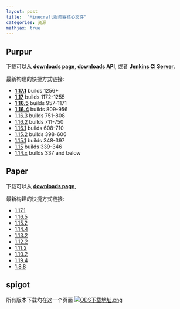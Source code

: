 ```yaml
---
layout: post
title:  "Minecraft服务器核心文件"
categories: 资源
mathjax: true
---
```

## Purpur

下载可以从 **[downloads page](https://purpur.pl3x.net/downloads/)**,  **[downloads API](https://api.pl3x.net)**, 或者 **[Jenkins CI Server](https://ci.pl3x.net/job/Purpur/)**.

最新构建的快捷方式链接:
* **[1.17.1](https://api.pl3x.net/v2/purpur/1.17.1/latest/download)** builds 1256+
* **[1.17](https://api.pl3x.net/v2/purpur/1.17/latest/download)** builds 1172-1255
* **[1.16.5](https://api.pl3x.net/v2/purpur/1.16.5/latest/download)** builds 957-1171
* **[1.16.4](https://api.pl3x.net/v2/purpur/1.16.4/latest/download)** builds 809-956
* [1.16.3](https://api.pl3x.net/v2/purpur/1.16.3/latest/download) builds 751-808
* [1.16.2](https://api.pl3x.net/v2/purpur/1.16.2/latest/download) builds 711-750
* [1.16.1](https://api.pl3x.net/v2/purpur/1.16.1/latest/download) builds 608-710
* [1.15.2](https://api.pl3x.net/v2/purpur/1.15.2/latest/download) builds 398-606
* [1.15.1](https://api.pl3x.net/v2/purpur/1.15.1/latest/download) builds 348-397
* [1.15](https://api.pl3x.net/v2/purpur/1.15/latest/download) builds 339-346
* [1.14.x](https://api.pl3x.net/v2/purpur/1.14.4/latest/download) builds 337 and below

## Paper

下载可以从 **[downloads page](https://papermc.io/downloads/)**, 

最新构建的快捷方式链接:

* [1.17.1](https://papermc.io/downloads)
* [1.16.5](https://papermc.io/downloads#Paper-1.16)
* [1.15.2](https://papermc.io/api/v2/projects/paper/versions/1.15.2/builds/391/downloads/paper-1.15.2-391.jar)
* [1.14.4](https://papermc.io/api/v2/projects/paper/versions/1.14.4/builds/243/downloads/paper-1.14.4-243.jar)
* [1.13.2](https://papermc.io/api/v2/projects/paper/versions/1.13.2/builds/655/downloads/paper-1.13.2-655.jar)
* [1.12.2](https://papermc.io/api/v2/projects/paper/versions/1.12.2/builds/1618/downloads/paper-1.12.2-1618.jar)
* [1.11.2](https://papermc.io/api/v2/projects/paper/versions/1.11.2/builds/1104/downloads/paper-1.11.2-1104.jar)
* [1.10.2](https://papermc.io/api/v2/projects/paper/versions/1.10.2/builds/916/downloads/paper-1.10.2-916.jar)
* [1.19.4](https://papermc.io/api/v2/projects/paper/versions/1.9.4/builds/773/downloads/paper-1.9.4-773.jar)
* [1.8.8](https://papermc.io/api/v2/projects/paper/versions/1.8.8/builds/443/downloads/paper-1.8.8-443.jar)

## spigot

所有版本下载均在这一个页面 [![ODS下载地址.png](https://i.loli.net/2021/08/28/wtBjlECPHSh4bKA.png)](https://getbukkit.org/download/spigot)